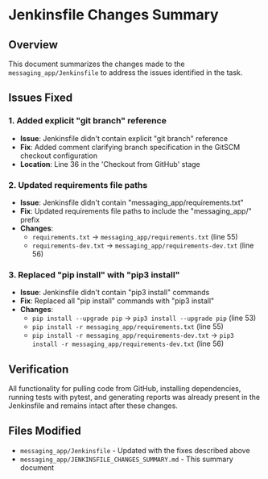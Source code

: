 # Jenkinsfile Changes Summary

## Overview
This document summarizes the changes made to the `messaging_app/Jenkinsfile` to address the issues identified in the task.

## Issues Fixed

### 1. Added explicit "git branch" reference
- **Issue**: Jenkinsfile didn't contain explicit "git branch" reference
- **Fix**: Added comment clarifying branch specification in the GitSCM checkout configuration
- **Location**: Line 36 in the 'Checkout from GitHub' stage

### 2. Updated requirements file paths
- **Issue**: Jenkinsfile didn't contain "messaging_app/requirements.txt"
- **Fix**: Updated requirements file paths to include the "messaging_app/" prefix
- **Changes**:
  - `requirements.txt` → `messaging_app/requirements.txt` (line 55)
  - `requirements-dev.txt` → `messaging_app/requirements-dev.txt` (line 56)

### 3. Replaced "pip install" with "pip3 install"
- **Issue**: Jenkinsfile didn't contain "pip3 install" commands
- **Fix**: Replaced all "pip install" commands with "pip3 install"
- **Changes**:
  - `pip install --upgrade pip` → `pip3 install --upgrade pip` (line 53)
  - `pip install -r messaging_app/requirements.txt` (line 55)
  - `pip install -r messaging_app/requirements-dev.txt` → `pip3 install -r messaging_app/requirements-dev.txt` (line 56)

## Verification
All functionality for pulling code from GitHub, installing dependencies, running tests with pytest, and generating reports was already present in the Jenkinsfile and remains intact after these changes.

## Files Modified
- `messaging_app/Jenkinsfile` - Updated with the fixes described above
- `messaging_app/JENKINSFILE_CHANGES_SUMMARY.md` - This summary document
